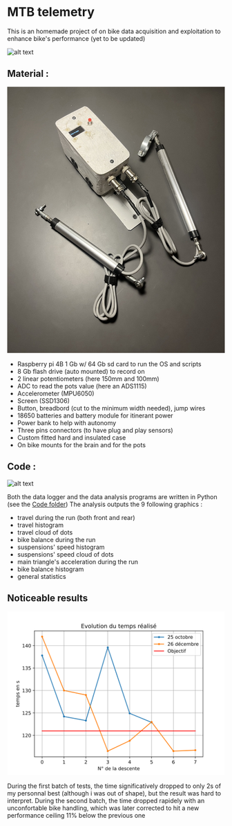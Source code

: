 # MTB telemetry

This is an homemade project of on bike data acquisition and exploitation to enhance bike's performance (yet to be updated)

![alt text](https://github.com/Nathancrz/MTB-telemetry/blob/main/pictures/bike%20profile.png)

## Material :
![alt text](https://github.com/Nathancrz/MTB-telemetry/blob/main/pictures/systeme%20complet.jpeg)
 - Raspberry pi 4B 1 Gb w/ 64 Gb sd card to run the OS and scripts
 - 8 Gb flash drive (auto mounted) to record on
 - 2 linear potentiometers (here 150mm and 100mm)
 - ADC to read the pots value (here an ADS1115)
 - Accelerometer (MPU6050)
 - Screen (SSD1306)
 - Button, breadbord (cut to the minimum width needed), jump wires
 - 18650 batteries and battery module for itinerant power
 - Power bank to help with autonomy
 - Three pins connectors (to have plug and play sensors)
 - Custom fitted hard and insulated case
 - On bike mounts for the brain and for the pots

## Code :
![alt text](https://github.com/Nathancrz/MTB-telemetry/blob/main/testruns/26december/polts26dec/run%207.svg)

Both the data logger and the data analysis programs are written in Python (see the [Code folder](https://github.com/Nathancrz/MTB-telemetry/tree/main/Code))
The analysis outputs the 9 following graphics :
 - travel during the run (both front and rear)
 - travel histogram
 - travel cloud of dots
 - bike balance during the run
 - suspensions' speed histogram
 - suspensions' speed cloud of dots
 - main triangle's acceleration during the run
 - bike balance histogram
 - general statistics

## Noticeable results 
![alt text](https://github.com/Nathancrz/MTB-telemetry/blob/main/testruns/Evolution%20du%20temps.svg)

During the first batch of tests, the time significatively dropped to only 2s of my personnal best (although i was out of shape), but the result was hard to interpret.
During the second batch, the time dropped rapidely with an unconfortable bike handling, which was later corrected to hit a new performance ceiling 11% below the previous one 

